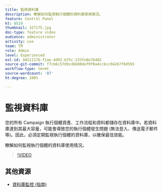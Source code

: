 ```yaml
---
title: 監視資料庫
description: 瞭解如何監視執行個體的資料庫使用情況。
feature: Control Panel
kt: 8519
thumbnail: 327175.jpg
doc-type: feature video
audience: administrator
activity: use
team: TM
role: Admin
level: Experienced
exl-id: 9451117b-f1ae-4d92-b75c-233fe8e76482
source-git-commit: f7cb6c57d9cd6b00def9f0a4ccbcc94267f0d593
workflow-type: tm+mt
source-wordcount: '87'
ht-degree: 100%

---
```


# 監視資料庫

您的所有 Campaign 執行個體資產、工作流程和資料都儲存在資料庫中。若資料庫達到其最大容量，可能會導致您的執行個體發生問題 (無法登入、傳送電子郵件等)。因此，必須定期監視執行個體的資料庫，以確保最佳效能。

瞭解如何監視執行個體的資料庫使用情況。

>[!VIDEO](https://video.tv.adobe.com/v/327175?quality=12)

## 其他資源

* [資料庫監控 (指南)](https://experienceleague.adobe.com/docs/control-panel/using/performance-monitoring/database-monitoring.html?lang=zh-Hant#performance-monitoring)
